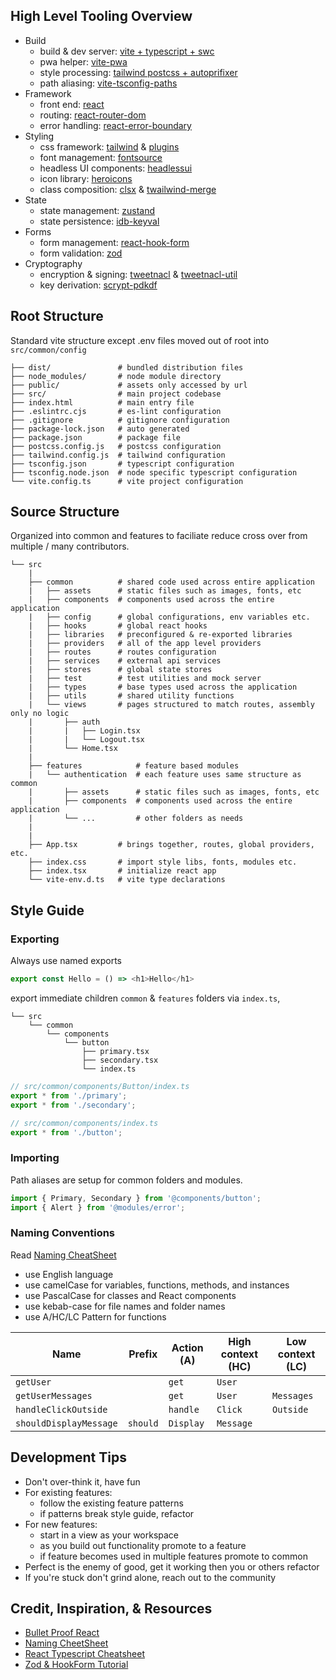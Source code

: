 ## High Level Tooling Overview

- Build
  - build & dev server: [vite + typescript + swc](https://vitejs.dev/)
  - pwa helper: [vite-pwa](https://vite-pwa-org.netlify.app/)
  - style processing: [tailwind postcss + autoprifixer](https://tailwindcss.com/docs/guides/create-react-app)
  - path aliasing: [vite-tsconfig-paths](https://www.npmjs.com/package/vite-tsconfig-paths)
- Framework 
  - front end: [react](https://react.dev/)
  - routing: [react-router-dom](https://reactrouter.com/web/guides/quick-start)
  - error handling: [react-error-boundary](https://www.npmjs.com/package/react-error-boundary)     
- Styling
  - css framework: [tailwind](https://tailwindcss.com/docs/plugins) & [plugins](https://tailwindcss.com/docs/plugins)
  - font management: [fontsource](https://fontsource.org/)
  - headless UI components: [headlessui](https://headlessui.dev/)
  - icon library: [heroicons](https://heroicons.com/)
  - class composition: [clsx](https://www.npmjs.com/package/clsx) & [twailwind-merge](https://www.npmjs.com/package/tailwind-merge)
- State
  - state management: [zustand](https://github.com/pmndrs/zustand)
  - state persistence: [idb-keyval](https://github.com/jakearchibald/idb-keyval)
- Forms
  - form management: [react-hook-form](https://react-hook-form.com/)
  - form validation: [zod](https://www.npmjs.com/package/@hookform/resolvers#Zod)
- Cryptography
  - encryption & signing: [tweetnacl](https://www.npmjs.com/package/tweetnacl) & [tweetnacl-util](https://www.npmjs.com/package/tweetnacl-util)
  - key derivation: [scrypt-pdkdf](https://www.npmjs.com/package/scrypt-pbkdf)

## Root Structure 
Standard vite structure except .env files moved out of root into `src/common/config`
```shell
├── dist/               # bundled distribution files 
├── node_modules/       # node module directory
├── public/             # assets only accessed by url
├── src/                # main project codebase
├── index.html          # main entry file  
├── .eslintrc.cjs       # es-lint configuration
├── .gitignore          # gitignore configuration
├── package-lock.json   # auto generated
├── package.json        # package file
├── postcss.config.js   # postcss configuration
├── tailwind.config.js  # tailwind configuration
├── tsconfig.json       # typescript configuration
├── tsconfig.node.json  # node specific typescript configuration
└── vite.config.ts      # vite project configuration
```

## Source Structure
Organized into common and features to faciliate reduce cross over from multiple / many contributors.
```shell
└── src
    |
    ├── common          # shared code used across entire application
    |   ├── assets      # static files such as images, fonts, etc
    |   ├── components  # components used across the entire application
    |   ├── config      # global configurations, env variables etc.
    |   ├── hooks       # global react hooks
    |   ├── libraries   # preconfigured & re-exported libraries
    |   ├── providers   # all of the app level providers
    |   ├── routes      # routes configuration
    |   ├── services    # external api services
    |   ├── stores      # global state stores
    |   ├── test        # test utilities and mock server
    |   ├── types       # base types used across the application
    |   ├── utils       # shared utility functions
    |   └── views       # pages structured to match routes, assembly only no logic
    |       ├── auth           
    |       |   ├── Login.tsx   
    |       |   └── Logout.tsx  
    |       └── Home.tsx
    |
    ├── features            # feature based modules
    |   └── authentication  # each feature uses same structure as common
    |       ├── assets      # static files such as images, fonts, etc
    |       ├── components  # components used across the entire application
    |       └── ...         # other folders as needs
    |
    |
    ├── App.tsx         # brings together, routes, global providers, etc.
    ├── index.css       # import style libs, fonts, modules etc.
    ├── index.tsx       # initialize react app
    └── vite-env.d.ts   # vite type declarations
```

## Style Guide

### Exporting
Always use named exports
```javascript
export const Hello = () => <h1>Hello</h1>
```

export immediate children `common` & `features` folders via `index.ts`, 
```shell
└── src
    └── common          
        └── components 
            └── button
                ├── primary.tsx
                ├── secondary.tsx
                └── index.ts
```

```javascript
// src/common/components/Button/index.ts
export * from './primary';
export * from './secondary';
```
```javascript
// src/common/components/index.ts
export * from './button';
```

### Importing
Path aliases are setup for common folders and modules.
```javascript
import { Primary, Secondary } from '@components/button';
import { Alert } from '@modules/error';
```

### Naming Conventions

Read [Naming CheatSheet](https://github.com/kettanaito/naming-cheatsheet)

- use English language
- use camelCase for variables, functions, methods, and instances
- use PascalCase for classes and React components
- use kebab-case for file names and folder names
- use A/HC/LC Pattern for functions

| Name                   | Prefix   | Action (A) | High context (HC) | Low context (LC) |
| ---------------------- | -------- | ---------- | ----------------- | ---------------- |
| `getUser`              |          | `get`      | `User`            |                  |
| `getUserMessages`      |          | `get`      | `User`            | `Messages`       |
| `handleClickOutside`   |          | `handle`   | `Click`           | `Outside`        |
| `shouldDisplayMessage` | `should` | `Display`  | `Message`         |                  |

## Development Tips

- Don't over-think it, have fun
- For existing features:
  - follow the existing feature patterns
  - if patterns break style guide, refactor
- For new features:
  - start in a view as your workspace
  - as you build out functionality promote to a feature
  - if feature becomes used in multiple features promote to common
- Perfect is the enemy of good, get it working then you or others refactor
- If you're stuck don't grind alone, reach out to the community

## Credit, Inspiration, & Resources
- [Bullet Proof React](https://github.com/alan2207/bulletproof-react)
- [Naming CheetSheet](https://github.com/kettanaito/naming-cheatsheet)
- [React Typescript Cheatsheet](https://react-typescript-cheatsheet.netlify.app/)
- [Zod & HookForm Tutorial](https://brockherion.dev/blog/posts/build-bulletproof-react-forms-with-zod-and-react-hook-form/)